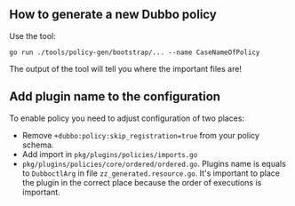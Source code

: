 ## How to generate a new Dubbo policy

Use the tool:

```shell
go run ./tools/policy-gen/bootstrap/... --name CaseNameOfPolicy
```

The output of the tool will tell you where the important files are!

## Add plugin name to the configuration

To enable policy you need to adjust configuration of two places:
* Remove `+dubbo:policy:skip_registration=true` from your policy schema.
* Add import in `pkg/plugins/policies/imports.go`
* `pkg/plugins/policies/core/ordered/ordered.go`. Plugins name is equals to `DubboctlArg` in file `zz_generated.resource.go`. It's important to place the plugin in the correct place because the order of executions is important.

